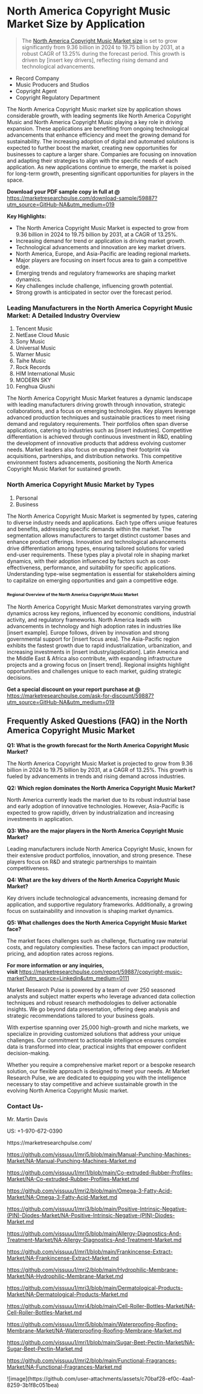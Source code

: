 <h1>North America Copyright Music Market&nbsp;Size by Application</h1><blockquote><p>The <a href="https://marketresearchpulse.com/download-sample/59887?utm_source=GitHub-NA&amp;utm_medium=019">North America Copyright Music Market size</a> is set to grow significantly from 9.36 billion in 2024 to 19.75 billion by 2031, at a robust CAGR of 13.25% during the forecast period. This growth is driven by [insert key drivers], reflecting rising demand and technological advancements.</p></blockquote><ul><li>Record Company<li> Music Producers and Studios<li> Copyright Agent<li> Copyright Regulatory Department</li></ul><p>The North America Copyright Music market size by application shows considerable growth, with leading segments like North America Copyright Music and North America Copyright Music playing a key role in driving expansion. These applications are benefiting from ongoing technological advancements that enhance efficiency and meet the growing demand for sustainability. The increasing adoption of digital and automated solutions is expected to further boost the market, creating new opportunities for businesses to capture a larger share. Companies are focusing on innovation and adapting their strategies to align with the specific needs of each application. As new applications continue to emerge, the market is poised for long-term growth, presenting significant opportunities for players in the space.</p><p><strong>Download your PDF sample copy in full at @ </strong><a href="https://marketresearchpulse.com/download-sample/59887?utm_source=GitHub-NA&amp;utm_medium=019">https://marketresearchpulse.com/download-sample/59887?utm_source=GitHub-NA&amp;utm_medium=019</a></p><p><strong>Key Highlights: </strong></p><ul><li>The North America Copyright Music Market is expected to grow from 9.36 billion in 2024 to 19.75 billion by 2031, at a CAGR of 13.25%.</li><li>Increasing demand for trend or application is driving market growth.</li><li>Technological advancements and innovation are key market drivers.</li><li>North America, Europe, and Asia-Pacific are leading regional markets.</li><li>Major players are focusing on insert focus area to gain a competitive edge.</li><li>Emerging trends and regulatory frameworks are shaping market dynamics.</li><li>Key challenges include challenge, influencing growth potential.</li><li>Strong growth is anticipated in sector over the forecast period.</li></ul><h3>Leading Manufacturers in the North America Copyright Music Market: A Detailed Industry Overview</h3><ol><li>Tencent Music</li><li>NetEase Cloud Music</li><li>Sony Music</li><li>Universal Music</li><li>Warner Music</li><li>Taihe Music</li><li>Rock Records</li><li>HIM International Music</li><li>MODERN SKY</li><li>Fenghua Qiushi</li></ol><div class="flex max-w-full flex-col flex-grow"><div class="min-h-8 text-message flex w-full flex-col items-end gap-2 whitespace-normal break-words [.text-message+&amp;]:mt-5" dir="auto" data-message-author-role="assistant" data-message-id="fd8432e4-4910-450d-b182-61b7bfb0a01f" data-message-model-slug="gpt-4o"><div class="flex w-full flex-col gap-1 empty:hidden first:pt-[3px]"><div class="markdown prose w-full break-words dark:prose-invert light"><p>The North America Copyright Music Market features a dynamic landscape with leading manufacturers driving growth through innovation, strategic collaborations, and a focus on emerging technologies. Key players leverage advanced production techniques and sustainable practices to meet rising demand and regulatory requirements. Their portfolios often span diverse applications, catering to industries such as [insert industries]. Competitive differentiation is achieved through continuous investment in R&amp;D, enabling the development of innovative products that address evolving customer needs. Market leaders also focus on expanding their footprint via acquisitions, partnerships, and distribution networks. This competitive environment fosters advancements, positioning the North America Copyright Music Market for sustained growth.</p></div></div></div></div><h3>North America Copyright Music Market by Types</h3><ol><li>Personal<li> Business</li></ol><div class="flex max-w-full flex-col flex-grow"><div class="min-h-8 text-message flex w-full flex-col items-end gap-2 whitespace-normal break-words [.text-message+&amp;]:mt-5" dir="auto" data-message-author-role="assistant" data-message-id="084470be-0bb7-4664-bddf-5156b4f41249" data-message-model-slug="gpt-4o-mini"><div class="flex w-full flex-col gap-1 empty:hidden first:pt-[3px]"><div class="markdown prose w-full break-words dark:prose-invert light"><p>The North America Copyright Music Market is segmented by types, catering to diverse industry needs and applications. Each type offers unique features and benefits, addressing specific demands within the market. The segmentation allows manufacturers to target distinct customer bases and enhance product offerings. Innovation and technological advancements drive differentiation among types, ensuring tailored solutions for varied end-user requirements. These types play a pivotal role in shaping market dynamics, with their adoption influenced by factors such as cost-effectiveness, performance, and suitability for specific applications. Understanding type-wise segmentation is essential for stakeholders aiming to capitalize on emerging opportunities and gain a competitive edge.</p></div></div></div></div><h3><span style="font-size: 11px;">Regional Overview of the North America Copyright Music Market</span></h3><div class="flex max-w-full flex-col flex-grow"><div class="min-h-8 text-message flex w-full flex-col items-end gap-2 whitespace-normal break-words [.text-message+&amp;]:mt-5" dir="auto" data-message-author-role="assistant" data-message-id="e9038762-ce64-4e30-91c9-9bd413514231" data-message-model-slug="gpt-4o-mini"><div class="flex w-full flex-col gap-1 empty:hidden first:pt-[3px]"><div class="markdown prose w-full break-words dark:prose-invert light"><p>The North America Copyright Music Market demonstrates varying growth dynamics across key regions, influenced by economic conditions, industrial activity, and regulatory frameworks. North America leads with advancements in technology and high adoption rates in industries like [insert example]. Europe follows, driven by innovation and strong governmental support for [insert focus area]. The Asia-Pacific region exhibits the fastest growth due to rapid industrialization, urbanization, and increasing investments in [insert industry/application]. Latin America and the Middle East &amp; Africa also contribute, with expanding infrastructure projects and a growing focus on [insert trend]. Regional insights highlight opportunities and challenges unique to each market, guiding strategic decisions.</p></div></div></div></div><p><strong>Get a special discount on your report purchase at @ </strong><a href="https://marketresearchpulse.com/ask-for-discount/59887?utm_source=GitHub-NA&amp;utm_medium=019">https://marketresearchpulse.com/ask-for-discount/59887?utm_source=GitHub-NA&amp;utm_medium=019</a></p><h2>Frequently Asked Questions (FAQ) in the North America Copyright Music Market</h2><p><strong>Q1: What is the growth forecast for the North America Copyright Music Market?</strong></p><p>The North America Copyright Music Market is projected to grow from 9.36 billion in 2024 to 19.75 billion by 2031, at a CAGR of 13.25%. This growth is fueled by advancements in trends and rising demand across industries.</p><p><strong>Q2: Which region dominates the North America Copyright Music Market?</strong></p><p>North America currently leads the market due to its robust industrial base and early adoption of innovative technologies. However, Asia-Pacific is expected to grow rapidly, driven by industrialization and increasing investments in application.</p><p><strong>Q3: Who are the major players in the North America Copyright Music Market?</strong></p><p>Leading manufacturers include North America Copyright Music, known for their extensive product portfolios, innovation, and strong presence. These players focus on R&amp;D and strategic partnerships to maintain competitiveness.</p><p><strong>Q4: What are the key drivers of the North America Copyright Music Market?</strong></p><p>Key drivers include technological advancements, increasing demand for application, and supportive regulatory frameworks. Additionally, a growing focus on sustainability and innovation is shaping market dynamics.</p><p><strong>Q5: What challenges does the North America Copyright Music Market face?</strong></p><p>The market faces challenges such as challenge, fluctuating raw material costs, and regulatory complexities. These factors can impact production, pricing, and adoption rates across regions.</p><p><strong>For more information or any inquiries, visit&nbsp;</strong><a href="https://marketresearchpulse.com/report/59887/copyright-music-market?utm_source=Linkedin&utm_medium=0111">https://marketresearchpulse.com/report/59887/copyright-music-market?utm_source=Linkedin&utm_medium=0111</a></p><p>Market Research Pulse is powered by a team of over 250 seasoned analysts and subject matter experts who leverage advanced data collection techniques and robust research methodologies to deliver actionable insights. We go beyond data presentation, offering deep analysis and strategic recommendations tailored to your business goals.</p><p>With expertise spanning over 25,000 high-growth and niche markets, we specialize in providing customized solutions that address your unique challenges. Our commitment to actionable intelligence ensures complex data is transformed into clear, practical insights that empower confident decision-making.</p><p>Whether you require a comprehensive market report or a bespoke research solution, our flexible approach is designed to meet your needs. At Market Research Pulse, we are dedicated to equipping you with the intelligence necessary to stay competitive and achieve sustainable growth in the evolving North America Copyright Music market.</p><h3><strong>Contact Us-</strong></h3><p>Mr. Martin Davis</p><p>US: +1-970-672-0390</p><p>https://marketresearchpulse.com/</p><p><a href="https://github.com/vissuuu1/mri5/blob/main/Manual-Punching-Machines-Market/NA-Manual-Punching-Machines-Market.md">https://github.com/vissuuu1/mri5/blob/main/Manual-Punching-Machines-Market/NA-Manual-Punching-Machines-Market.md</a></p><p><a href="https://github.com/vissuuu1/mri1/blob/main/Co-extruded-Rubber-Profiles-Market/NA-Co-extruded-Rubber-Profiles-Market.md">https://github.com/vissuuu1/mri1/blob/main/Co-extruded-Rubber-Profiles-Market/NA-Co-extruded-Rubber-Profiles-Market.md</a></p><p><a href="https://github.com/vissuuu1/mri2/blob/main/Omega-3-Fatty-Acid-Market/NA-Omega-3-Fatty-Acid-Market.md">https://github.com/vissuuu1/mri2/blob/main/Omega-3-Fatty-Acid-Market/NA-Omega-3-Fatty-Acid-Market.md</a></p><p><a href="https://github.com/vissuuu1/mri3/blob/main/Positive-Intrinsic-Negative-(PIN)-Diodes-Market/NA-Positive-Intrinsic-Negative-(PIN)-Diodes-Market.md">https://github.com/vissuuu1/mri3/blob/main/Positive-Intrinsic-Negative-(PIN)-Diodes-Market/NA-Positive-Intrinsic-Negative-(PIN)-Diodes-Market.md</a></p><p><a href="https://github.com/vissuuu1/mri5/blob/main/Allergy-Diagnostics-And-Treatment-Market/NA-Allergy-Diagnostics-And-Treatment-Market.md">https://github.com/vissuuu1/mri5/blob/main/Allergy-Diagnostics-And-Treatment-Market/NA-Allergy-Diagnostics-And-Treatment-Market.md</a></p><p><a href="https://github.com/vissuuu1/mri1/blob/main/Frankincense-Extract-Market/NA-Frankincense-Extract-Market.md">https://github.com/vissuuu1/mri1/blob/main/Frankincense-Extract-Market/NA-Frankincense-Extract-Market.md</a></p><p><a href="https://github.com/vissuuu1/mri2/blob/main/Hydrophilic-Membrane-Market/NA-Hydrophilic-Membrane-Market.md">https://github.com/vissuuu1/mri2/blob/main/Hydrophilic-Membrane-Market/NA-Hydrophilic-Membrane-Market.md</a></p><p><a href="https://github.com/vissuuu1/mri3/blob/main/Dermatological-Products-Market/NA-Dermatological-Products-Market.md">https://github.com/vissuuu1/mri3/blob/main/Dermatological-Products-Market/NA-Dermatological-Products-Market.md</a></p><p><a href="https://github.com/vissuuu1/mri4/blob/main/Cell-Roller-Bottles-Market/NA-Cell-Roller-Bottles-Market.md">https://github.com/vissuuu1/mri4/blob/main/Cell-Roller-Bottles-Market/NA-Cell-Roller-Bottles-Market.md</a></p><p><a href="https://github.com/vissuuu1/mri5/blob/main/Waterproofing-Roofing-Membrane-Market/NA-Waterproofing-Roofing-Membrane-Market.md">https://github.com/vissuuu1/mri5/blob/main/Waterproofing-Roofing-Membrane-Market/NA-Waterproofing-Roofing-Membrane-Market.md</a></p><p><a href="https://github.com/vissuuu1/mri1/blob/main/Sugar-Beet-Pectin-Market/NA-Sugar-Beet-Pectin-Market.md">https://github.com/vissuuu1/mri1/blob/main/Sugar-Beet-Pectin-Market/NA-Sugar-Beet-Pectin-Market.md</a></p><p><a href="https://github.com/vissuuu1/mri2/blob/main/Functional-Fragrances-Market/NA-Functional-Fragrances-Market.md">https://github.com/vissuuu1/mri2/blob/main/Functional-Fragrances-Market/NA-Functional-Fragrances-Market.md</a></p>
![image](https://github.com/user-attachments/assets/c70baf28-ef0c-4aa1-8259-3b1f8c051bea)
